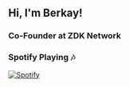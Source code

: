 <h2> Hi, I'm Berkay!</h2>


### Co-Founder at ZDK Network


### Spotify Playing :notes:
[![Spotify](https://novatorem-albatx.vercel.app/api/spotify)](https://open.spotify.com/user/j4ntqa7lm32ugu039446fdr96) 


